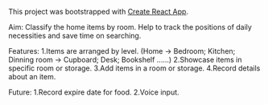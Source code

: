 This project was bootstrapped with [Create React App](https://github.com/facebook/create-react-app).

Aim: Classify the home items by room. Help to track the positions of daily necessities and save time on searching. 

Features:
    1.Items are arranged by level. (Home -> Bedroom; Kitchen; Dinning room -> Cupboard; Desk; Bookshelf ......)
    2.Showcase items in specific room or storage.
    3.Add items in a room or storage.
    4.Record details about an item.
    
Future:
    1.Record expire date for food.
    2.Voice input.